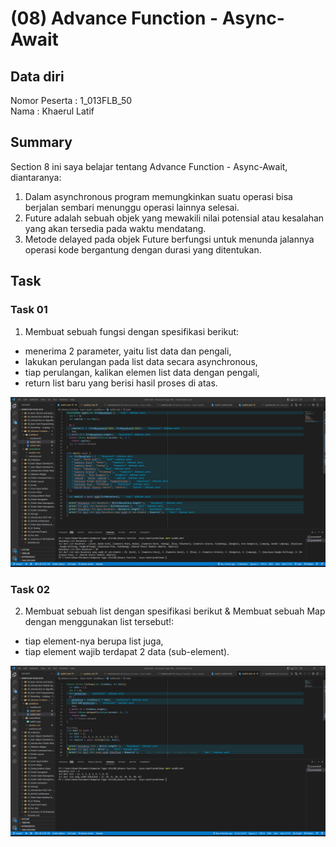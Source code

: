 # (08) Advance Function - Async-Await
## Data diri 
Nomor Peserta  : 1_013FLB_50  <br />
Nama : Khaerul Latif

## Summary 
Section 8 ini saya belajar tentang Advance Function - Async-Await, diantaranya:
1. Dalam asynchronous program memungkinkan suatu operasi bisa berjalan sembari menunggu operasi lainnya selesai.
2. Future adalah sebuah objek yang mewakili nilai potensial atau kesalahan yang akan tersedia pada waktu mendatang.
3. Metode delayed pada objek Future berfungsi untuk menunda jalannya operasi kode bergantung dengan durasi yang ditentukan.

## Task
### Task 01
1. Membuat sebuah fungsi dengan spesifikasi berikut:
- menerima 2 parameter, yaitu list data dan pengali, 
- lakukan perulangan pada list data secara asynchronous, 
- tiap perulangan, kalikan elemen list data dengan pengali, 
- return list baru yang berisi hasil proses di atas.

![imgTask01](screenshoot/task01.png)

### Task 02
2. Membuat sebuah list dengan spesifikasi berikut & Membuat sebuah Map dengan menggunakan list tersebut!:
- tiap element-nya berupa list juga, 
- tiap element wajib terdapat 2 data (sub-element). 

![imgTask02](screenshoot/task02.png)

